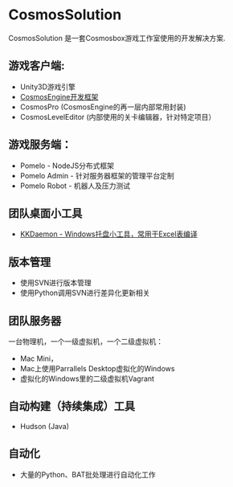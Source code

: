 CosmosSolution
==============

CosmosSolution 是一套Cosmosbox游戏工作室使用的开发解决方案.


游戏客户端:
--------------
* Unity3D游戏引擎
* [CosmosEngine开发框架](https://github.com/Cosmosbox/CosmosEngine)
* CosmosPro (CosmosEngine的再一层内部常用封装)
* CosmosLevelEditor (内部使用的关卡编辑器，针对特定项目）


游戏服务端：
-----------------
* Pomelo - NodeJS分布式框架
* Pomelo Admin - 针对服务器框架的管理平台定制
* Pomelo Robot - 机器人及压力测试


团队桌面小工具
---------------------
* [KKDaemon - Windows托盘小工具，常用于Excel表编译](https://github.com/mr-kelly/KKDaemon)

版本管理
---------------------
* 使用SVN进行版本管理
* 使用Python调用SVN进行差异化更新相关


团队服务器
---------------
一台物理机，一个一级虚拟机，一个二级虚拟机：

* Mac Mini，
* Mac上使用Parrallels Desktop虚拟化的Windows
* 虚拟化的Windows里的二级虚拟机Vagrant


自动构建（持续集成）工具
--------------------
* Hudson (Java)

自动化
------------------
* 大量的Python、BAT批处理进行自动化工作
